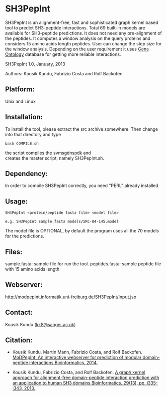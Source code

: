 SH3PepInt
===

SH3PepInt is an alignment-free, fast and sophisticated graph kernel based tool to predict SH3-peptide interactions. Total 69 built-in models are available for SH3-peptide predictions. It does not need any pre-alignment of the peptides. It computes a window analysis on the query proteins and considers 15 amino acids length peptides. User can change the step size for the window analysis. Depending on the user requirement it uses [Gene Ontology](http://www.ebi.ac.uk/QuickGO/) database for getting more reliable interactions.

SH3PepInt 1.0, January, 2013 

Authors: Kousik Kundu, Fabrizio Costa and Rolf Backofen

Platform:
------------

Unix and Linux


Installation:
------------

To install the tool, please extract the src archive somewhere. Then change
into that directory and type
```
bash COMPILE.sh
```
the script compiles the svmsgdnspdk and  
creates the master script, namely SH3PepInt.sh. 




Dependency:
-------------

In order to compile SH3PepInt correctly, you need "PERL" already installed.



Usage:
--------------
```
SH3PepInt <protein/peptide fasta file> <model file>

e.g. SH3PepInt sample.fasta models/SRC-84-145.model
```
The model file is OPTIONAL, by default the program uses all the 70 models for the predictions. 


Files:
-----------------
sample.fasta: sample file for run the tool.
peptides.fasta: sample peptide file with 15 amino acids length.


Webserver:
-----------------
http://modpepint.informatik.uni-freiburg.de/SH3PepInt/Input.jsp


Contact:
-----------------
Kousik Kundu (kk8@sanger.ac.uk)


Citation:
-----------------
* Kousik Kundu, Martin Mann, Fabrizio Costa, and Rolf Backofen.
[MoDPepInt: An interactive webserver for prediction of modular domain-peptide interactions
Bioinformatics, 2014.](https://academic.oup.com/bioinformatics/article-lookup/doi/10.1093/bioinformatics/btu350)

* Kousik Kundu, Fabrizio Costa, and Rolf Backofen.
[A graph kernel approach for alignment-free domain-peptide interaction prediction with an application to human SH3 domains
Bioinformatics, 29(13), pp. i335-i343, 2013.](https://academic.oup.com/bioinformatics/article-lookup/doi/10.1093/bioinformatics/btt220)




